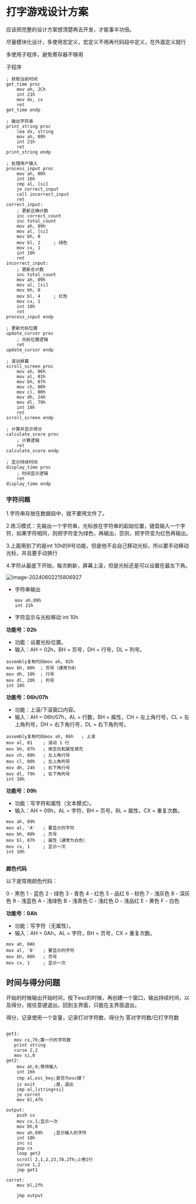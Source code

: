 # 打字游戏设计方案



应该把完整的设计方案想清楚再去开发，才能事半功倍。

尽量模块化设计，多使用宏定义，宏定义不用再代码段中定义，在外面定义就行

多使用子程序，避免寄存器不够用



子程序

```
; 获取当前时间
get_time proc
    mov ah, 2Ch
    int 21h
    mov dx, cx
    ret
get_time endp

; 输出字符串
print_string proc
    lea dx, string
    mov ah, 09h
    int 21h
    ret
print_string endp

; 处理用户输入
process_input proc
    mov ah, 00h
    int 16h
    cmp al, [si]
    je correct_input
    call incorrect_input
    ret
correct_input:
    ; 更新正确计数
    inc correct_count
    inc total_count
    mov ah, 09h
    mov al, [si]
    mov bh, 0
    mov bl, 2     ; 绿色
    mov cx, 1
    int 10h
    ret
incorrect_input:
    ; 更新总计数
    inc total_count
    mov ah, 09h
    mov al, [si]
    mov bh, 0
    mov bl, 4     ; 红色
    mov cx, 1
    int 10h
    ret
process_input endp

; 更新光标位置
update_cursor proc
    ; 光标位置逻辑
    ret
update_cursor endp

; 滚动屏幕
scroll_screen proc
    mov ah, 06h
    mov al, 01h
    mov bh, 07h
    mov ch, 00h
    mov cl, 00h
    mov dh, 24h
    mov dl, 79h
    int 10h
    ret
scroll_screen endp

; 计算并显示得分
calculate_score proc
    ; 计算逻辑
    ret
calculate_score endp

; 显示持续时间
display_time proc
    ; 时间显示逻辑
    ret
display_time endp

```



### 字符问题

1.字符串存放在数据段中，就不要用文件了。

2.练习模式：先输出一个字符串，光标放在字符串的起始位置，键盘输入一个字符，如果字符相同，则把字符变为绿色，再输出，否则，把字符变为红色再输出。

3.上面用到了的是int 10h的9号功能，但是他不会自己移动光标，所以要手动移动光标，并且要手动换行

4.字符从最底下开始，每次刷新，屏幕上滚，但是光标还是可以设置在最左下角。

![image-20240602215806927](C:\Users\86132\AppData\Roaming\Typora\typora-user-images\image-20240602215806927.png)

* 字符串输出

  ```
  mov ah,09h
  int 21h
  ```

* 字符显示与光标移动 int 10h

**功能号：02h**

- 功能：设置光标位置。
- 输入：AH = 02h，BH = 页号，DH = 行号，DL = 列号。

```
assembly复制代码mov ah, 02h
mov bh, 00h  ; 页号（通常为0）
mov dh, 10h  ; 行号
mov dl, 20h  ; 列号
int 10h
```

**功能号：06h/07h**

- 功能：上滚/下滚窗口内容。
- 输入：AH = 06h/07h，AL = 行数，BH = 属性，CH = 左上角行号，CL = 左上角列号，DH = 右下角行号，DL = 右下角列号。

```
assembly复制代码mov ah, 06h   ; 上滚
mov al, 01    ; 滚动 1 行
mov bh, 07h   ; 用空白和属性填充
mov ch, 00h   ; 左上角行号
mov cl, 00h   ; 左上角列号
mov dh, 24h   ; 右下角行号
mov dl, 79h   ; 右下角列号
int 10h
```

**功能号：09h**

- 功能：写字符和属性（文本模式）。
- 输入：AH = 09h，AL = 字符，BH = 页号，BL = 属性，CX = 重复次数。

```
mov ah, 09h
mov al, 'A'   ; 要显示的字符
mov bh, 00h   ; 页号
mov bl, 07h   ; 属性（通常为白色）
mov cx, 1     ; 显示一次
int 10h


```

**颜色代码**

以下是常用颜色代码：

0 - 黑色
1 - 蓝色
2 - 绿色
3 - 青色
4 - 红色
5 - 品红
6 - 棕色
7 - 浅灰色
8 - 深灰色
9 - 浅蓝色
A - 浅绿色
B - 浅青色
C - 浅红色
D - 浅品红
E - 黄色
F - 白色

**功能号：0Ah**

- 功能：写字符（无属性）。
- 输入：AH = 0Ah，AL = 字符，BH = 页号，CX = 重复次数。

```
mov ah, 0Ah
mov al, 'B'   ; 要显示的字符
mov bh, 00h   ; 页号
mov cx, 1     ; 显示一次
```



## 时间与得分问题

开始的时候输出开始时间，按下esc的时候，再创建一个窗口，输出持续时间，以及得分，按任意键退出。回到主界面，只能在主界面退出。

得分，记录使用一个变量，记录打对字符数，得分为 答对字符数/已打字符数

```
   
get1:
   mov cx,76;置一行的字符数
   print string
   curse 2,2
   mov si,0
get2:
    mov ah,0;等待输入
    int 16h
    cmp al,esc_key;是否为esc键？
    jz exit       ;是，退出
    cmp al,[string+si]
    je corret
    mov bl,4fh
    
output: 
    push cx
    mov cx,1;显示一次
    mov bh,0
    mov ah,09h    ;显示输入的字符
    int 10h
    inc si
    pop cx
    loop get2
    scroll 2,1,2,23,78,2fh;上卷2行
    curse 1,2
    jmp get1
       
corret:
    mov bl,2fh

    jmp output   




```


